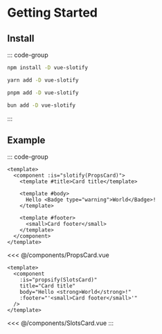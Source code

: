 # Getting Started

## Install

::: code-group
```sh [npm]
npm install -D vue-slotify
```
```sh [yarn]
yarn add -D vue-slotify
```
```sh [pnpm]
pnpm add -D vue-slotify
```
```sh [bun]
bun add -D vue-slotify
```
:::

## Example

::: code-group 
```vue [Slotify.vue]
<template>
  <component :is="slotify(PropsCard)">
    <template #title>Card title</template>

    <template #body>
      Hello <Badge type="warning">World</Badge>!
    </template>

    <template #footer>
      <small>Card footer</small>
    </template>
  </component>
</template>
```

<<< @/components/PropsCard.vue

```vue [Propsify.vue]
<template>
  <component
    :is="propsify(SlotsCard)"
    title="Card title"
    body="Hello <strong>World</strong>!"
    :footer="'<small>Card footer</small>'"
  />
</template>
```

<<< @/components/SlotsCard.vue
:::
